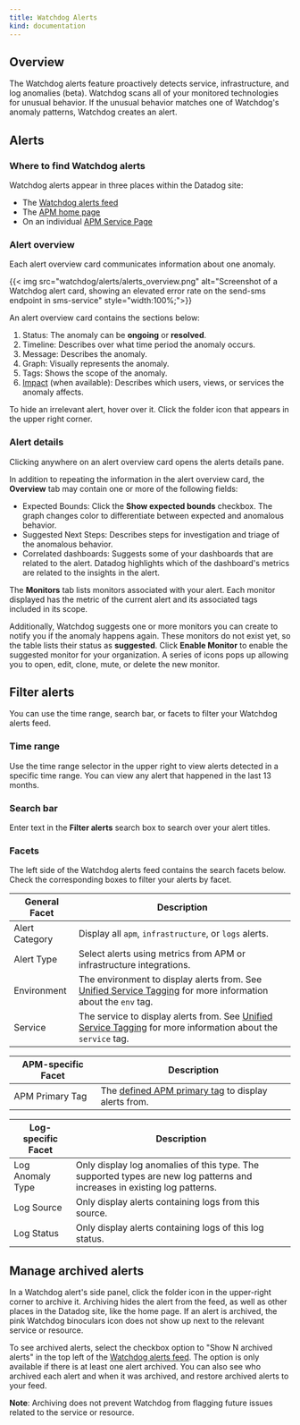 ```yaml
---
title: Watchdog Alerts
kind: documentation
---
```


## Overview

The Watchdog alerts feature proactively detects service, infrastructure, and log anomalies (beta). Watchdog scans all of your monitored technologies for unusual behavior. If the unusual behavior matches one of Watchdog's anomaly patterns, Watchdog creates an alert.

## Alerts

### Where to find Watchdog alerts

Watchdog alerts appear in three places within the Datadog site:
- The [Watchdog alerts feed][1]
- The [APM home page][2]
- On an individual [APM Service Page][3]

### Alert overview

Each alert overview card communicates information about one anomaly. 

{{< img src="watchdog/alerts/alerts_overview.png" alt="Screenshot of a Watchdog alert card, showing an elevated error rate on the send-sms endpoint in sms-service" style="width:100%;">}}

An alert overview card contains the sections below:

1. Status: The anomaly can be **ongoing** or **resolved**.
2. Timeline: Describes over what time period the anomaly occurs.
3. Message: Describes the anomaly.
4. Graph: Visually represents the anomaly.
5. Tags: Shows the scope of the anomaly.
6. [Impact][4] (when available): Describes which users, views, or services the anomaly affects.

To hide an irrelevant alert, hover over it. Click the folder icon that appears in the upper right corner.

### Alert details

Clicking anywhere on an alert overview card opens the alerts details pane.

In addition to repeating the information in the alert overview card, the **Overview** tab may contain one or more of the following fields:
- Expected Bounds: Click the **Show expected bounds** checkbox. The graph changes color to differentiate between expected and anomalous behavior.
- Suggested Next Steps: Describes steps for investigation and triage of the anomalous behavior.
- Correlated dashboards: Suggests some of your dashboards that are related to the alert. Datadog highlights which of the dashboard's metrics are related to the insights in the alert.

The **Monitors** tab lists monitors associated with your alert. Each monitor displayed has the metric of the current alert and its associated tags included in its scope.

Additionally, Watchdog suggests one or more monitors you can create to notify you if the anomaly happens again. These monitors do not exist yet, so the table lists their status as **suggested**. Click **Enable Monitor** to enable the suggested monitor for your organization. A series of icons pops up allowing you to open, edit, clone, mute, or delete the new monitor.

## Filter alerts

You can use the time range, search bar, or facets to filter your Watchdog alerts feed.

### Time range

Use the time range selector in the upper right to view alerts detected in a specific time range. You can view any alert that happened in the last 13 months.

### Search bar

Enter text in the **Filter alerts** search box to search over your alert titles.

### Facets

The left side of the Watchdog alerts feed contains the search facets below. Check the corresponding boxes to filter your alerts by facet.

| General Facet           | Description                                                                       |
|-----------------|-----------------------------------------------------------------------------------|
| Alert Category  | Display all `apm`, `infrastructure`, or `logs` alerts.                            |
| Alert Type      | Select alerts using metrics from APM or infrastructure integrations.              |
| Environment     | The environment to display alerts from. See [Unified Service Tagging][5] for more information about the `env` tag.                                                                      |
| Service         | The service to display alerts from. See [Unified Service Tagging][5] for more information about the `service` tag.                                                                  |


| APM-specific Facet          | Description                                                                       |
|-----------------|-----------------------------------------------------------------------------------|
| APM Primary Tag | The [defined APM primary tag][6] to display alerts from.                          |

| Log-specific Facet          | Description                                                                       |
|-----------------|-----------------------------------------------------------------------------------|
| Log Anomaly Type| Only display log anomalies of this type. The supported types are new log patterns and increases in existing log patterns.                                                                                             |
| Log Source      | Only display alerts containing logs from this source.                             |
| Log Status      | Only display alerts containing logs of this log status.                           |



## Manage archived alerts

In a Watchdog alert's side panel, click the folder icon in the upper-right corner to archive it. Archiving hides the alert from the feed, as well as other places in the Datadog site, like the home page. If an alert is archived, the pink Watchdog binoculars icon does not show up next to the relevant service or resource.

To see archived alerts, select the checkbox option to "Show N archived alerts" in the top left of the [Watchdog alerts feed][1]. The option is only available if there is at least one alert archived. You can also see who archived each alert and when it was archived, and restore archived alerts to your feed.

**Note**: Archiving does not prevent Watchdog from flagging future issues related to the service or resource.

[1]: https://app.datadoghq.com/watchdog
[2]: https://app.datadoghq.com/apm/home
[3]: /tracing/services/service_page/
[4]: /watchdog/impact_analysis/
[5]: /getting_started/tagging/unified_service_tagging/
[6]: /tracing/guide/setting_primary_tags_to_scope/
